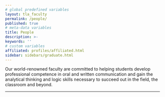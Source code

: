 ```yaml
---
# global predefined variables
layout: tla_faculty
permalink: /people/
published: true
# meta-data variables
title: People
description: >-
keywords: ''
# custom variables
affiliated: profiles/affiliated.html
sidebar: sidebars/graduate.html
---
```

Our world-renowned faculty are committed to helping students develop professional competence in oral and written communication and gain the analytical thinking and logic skills necessary to succeed out in the field, the classroom and beyond.

___
